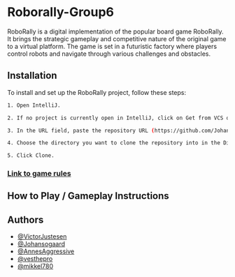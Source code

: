 
# Roborally-Group6

RoboRally is a digital implementation of the popular board game RoboRally. It brings the strategic gameplay and competitive nature of the original game to a virtual platform. The game is set in a futuristic factory where players control robots and navigate through various challenges and obstacles.



## Installation

 To install and set up the RoboRally project, follow these steps:

```bash
1. Open IntelliJ.

2. If no project is currently open in IntelliJ, click on Get from VCS on the welcome screen. If a project is currently open, choose File -> New -> Project from version control.

3. In the URL field, paste the repository URL (https://github.com/Johansogaard/roborally-Group6.git).

4. Choose the directory you want to clone the repository into in the Directory field.

5. Click Clone.
```

    
### [Link to game rules](https://drive.google.com/file/d/16-TwOIYv0pkEkm7ajS1w0cRSxfQxYp7x/view?usp=sharing)

## How to Play / Gameplay Instructions
## Authors

- [@VictorJustesen](https://github.com/VictorJustesen)
- [@Johansogaard](https://github.com/Johansogaard)
- [@AnnesAggressive](https://github.com/AnnesAggressive)
- [@vesthepro](https://github.com/vesthepro)
- [@mikkel780](https://github.com/mikkel780)


